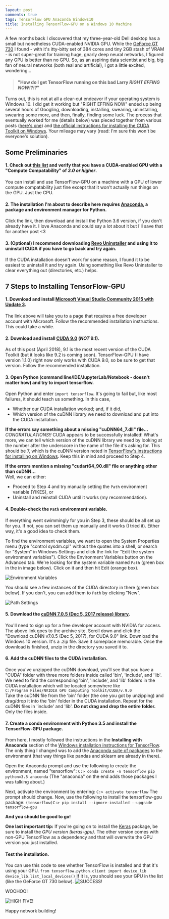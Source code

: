 ```yaml
---
layout: post
comments: true
tags: TensorFlow GPU Anaconda Windows10
title: Installing TensorFlow-GPU on a Windows 10 Machine
---
```

A few months back I discovered that my three-year-old Dell desktop has a small but nonetheless CUDA-enabled NVIDIA GPU. While the [GeForce GT 730](https://www.geforce.com/hardware/desktop-gpus/geforce-gt-730) I found - with it's itty-bitty set of 384 cores and tiny 2GB stash of VRAM -  is not super-great for training huge, gnarly deep neural networks, I figured any GPU is better than no GPU. So, as an aspiring data scientist and big, big fan of neural networks (both real and artificial), I got a little excited, wondering... 

> #### "How do I get TensorFlow running on this bad Larry *RIGHT EFFING NOW!?!?*"

Turns out, this is not at all a clear-cut endeavor if your operating system is Windows 10. I did get it working but "RIGHT EFFING NOW" ended up being several hours of Googling, downloading, installing, swearing, uninstalling, swearing some more, and then, finally, finding some luck. The process that eventually worked for me (details below) was pieced together from various posts ([here's one](http://www.netinstructions.com/how-to-install-and-run-gpu-enabled-tensorflow-on-windows/)) and [the official instructions for installing the CUDA Toolkit on Windows](https://docs.nvidia.com/cuda/cuda-installation-guide-microsoft-windows/). Your mileage may vary (read: I'm sure this won't be everyone's solution).

## Some Preliminaries

#### 1. Check out [this list](https://developer.nvidia.com/cuda-gpus) and verify that you have a CUDA-enabled GPU with a "Compute Compatability" of *3.0 or higher*.
You can install and use TensorFlow-GPU on a machine with a GPU of lower compute compatability just fine except that it won't actually run things on the GPU. Just the CPU. 

#### 2. The installation I'm about to describe here requires [Anaconda](https://www.anaconda.com/download/), a package and environment manager for Python. 
Click the link, then download and install the Python 3.6 version, if you don't already have it. I love Anaconda and could say a lot about it but I'll save that for another post <3

#### 3. (Optional) I recommend downloading [Revo Uninstaller](https://www.revouninstaller.com/revo_uninstaller_free_download.html?gclid=CjwKCAjwnLjVBRAdEiwAKSGPI481vBfbg8ZZL9fXGXW5v4c9Zbnk8Y-KJ0mUoeBcdYtLvde_4AxyZhoCMnEQAvD_BwE) and using it to uninstall CUDA if you have to go back and try again.
If the CUDA installation doesn't work for some reason, I found it to be easiest to uninstall it and try again. Using something like Revo Uninstaller to clear everything out (directories, etc.) helps.  

## 7 Steps to Installing TensorFlow-GPU

#### 1. Download and install [Microsoft Visual Studio Community 2015 with Update 3](https://my.visualstudio.com/Downloads?q=Visual%20Studio%202015%20with%20Update%203).
The link above will take you to a page that requires a free developer account with Microsoft. Follow the recommended installation instructions. This could take a while.

#### 2. Download and install [CUDA 9.0](https://developer.nvidia.com/cuda-90-download-archive?target_os=Windows&target_arch=x86_64&target_version=10&target_type=exenetwork) (_NOT_ 9.1).
As of this post (April 2018), 9.1 is the most recent version of the CUDA Toolkit (but it looks like 9.2 is coming soon). TensorFlow-GPU (I have version 1.1.0) right now only works with CUDA 9.0, so be sure to get that version. Follow the recommended installation.

#### 3. Open Python (command line/IDE/JupyterLab/Notebook - doesn't matter how) and try to import tensorflow.
Open Python and enter `import tensorflow`. It's going to fail but, like most failures, it should teach us something. In this case,  
- Whether our CUDA installation worked; and, if it did,
- Which version of the cuDNN library we need to download and put into the CUDA installation.  

**If the errors say something about a missing "cuDNN64_7.dll" file...**  
*CONGRATULATIONS!!* CUDA appears to be successfully installed! What's more, we can tell which version of the cuDNN library we need by looking at the number after the underscore in the name of the file it's asking for. This should be 7, which is the cuDNN version noted in [TensorFlow's instructions for installing on Windows](https://www.tensorflow.org/install/install_windows). Keep this in mind and proceed to Step 4.  

**If the errors mention a missing "cudart64_90.dll" file or anything other than cuDNN...**  
Well, we can either:
- Proceed to Step 4 and try manually setting the `Path` environment variable (YIKES), 
or
- Uninstall and reinstall CUDA until it works (my recommendation).

#### 4. Double-check the `Path` environment variable.
If everything went swimmingly for you in Step 3, these should be all set up for you. If not, you can set them up manually and it works (I tried it). Either way, it's a good idea to check them.

To find the environment variables, we want to open the System Properties menu (type "control sysdm.cpl" without the quotes into a shell, or search for "System" in Windows Settings and click the link for "Edit the system environment variables"). Click the Environment Variables button on the Advanced tab. We're looking for the system variable named `Path` (green box in the in image below). Click on it and then hit Edit (orange box).

![Environment Variables](https://i.imgur.com/fc7LHby.png)

You should see a few instances of the CUDA directory in there (green box below). If you don't, you can add them to `Path` by clicking "New".

![Path Settings](https://i.imgur.com/vUYB6ZG.png)

#### 5. Download the [cuDNN 7.0.5 (Dec 5, 2017 release) library](https://developer.nvidia.com/rdp/cudnn-archive).
You'll need to sign up for a free developer account with NVIDIA for access. The above link goes to the archive site. Scroll down and click the "Download cuDNN v7.0.5 (Dec 5, 2017), for CUDA 9.0" link. Download the Windows 10 version. It's a .zip file. Save it someplace memorable. Once the download is finished, unzip in the directory you saved it to.

#### 6. Add the cuDNN files to the CUDA installation.
Once you've unzipped the cuDNN download, you'll see that you have a "CUDA" folder with three more folders inside called 'bin', 'include', and 'lib'. We need to find the corresponding 'bin', 'include', and 'lib' folders in the CUDA installation which will be located somewhere like  
`C:/Program Files/NVIDIA GPU Computing Toolkit/CUDA/v.9.0`  
Take the cuDNN file from the 'bin' folder (the one you got by unzipping) and drag/drop it into the 'bin' folder in the CUDA installation. Repeat for the cuDNN files in 'include' and 'lib'. **Do not drag and drop the entire folder.** Only the files inside.

#### 7. Create a conda environment with Python 3.5 and install the TensorFlow-GPU package.
From here, I mostly followed the instructions in the **Installing with Anaconda** section of the [Windows installation instructions for TensorFlow](https://www.tensorflow.org/install/install_windows). The only thing I changed was to add the [Anaconda suite of packages](https://docs.anaconda.com/anaconda/packages/py3.5_win-64) to the environment (that way things like pandas and sklearn are already in there).  

Open the Anaconda prompt and use the following to create the environment, named "tensorflow":
`
C:> conda create -n tensorflow pip python=3.5 anaconda
`
(The "anaconda" on the end adds those packages I was talking about.)

Next, activate the environment by entering:
`
C:> activate tensorflow
`
The prompt should change. Now, use the following to install the tensorflow-gpu package:
`
(tensorflow)C:> pip install --ignore-installed --upgrade tensorflow-gpu 
`

**And you should be good to go!**

__One last important tip:__ If you're going on to install the [Keras](https://keras.io/) package, be sure to install the *GPU version (keras-gpu)*. The other version comes with non-GPU TensorFlow as a dependency and that will overwrite the GPU version you just installed.

#### Test the installation.
You can use this code to see whether TensorFlow is installed and that it's using your GPU.
`
from tensorflow.python.client import device_lib
device_lib.list_local_devices()
`
If it is, you should see your GPU in the list (like the GeForce GT 730 below).
![SUCCESS!](https://i.imgur.com/8AImXBR.png)

WOOHOO! 

![HIGH FIVE!](https://media.giphy.com/media/BwOU6uH7afefu/giphy.gif)

Happy network building!
